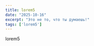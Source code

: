 ```yaml
---
title: lorem5
date: "2025-10-16"
excerpt: "Это не то, что ты думаешь!"
tags: ['lorem5']
---
```


lorem5